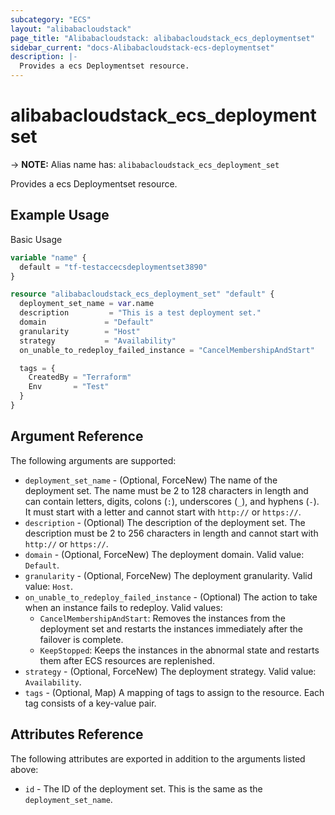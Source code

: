 ```yaml
---
subcategory: "ECS"
layout: "alibabacloudstack"
page_title: "Alibabacloudstack: alibabacloudstack_ecs_deploymentset"
sidebar_current: "docs-Alibabacloudstack-ecs-deploymentset"
description: |- 
  Provides a ecs Deploymentset resource.
---
```


# alibabacloudstack_ecs_deploymentset
-> **NOTE:** Alias name has: `alibabacloudstack_ecs_deployment_set`

Provides a ecs Deploymentset resource.

## Example Usage

Basic Usage

```terraform
variable "name" {
  default = "tf-testaccecsdeploymentset3890"
}

resource "alibabacloudstack_ecs_deployment_set" "default" {
  deployment_set_name = var.name
  description         = "This is a test deployment set."
  domain             = "Default"
  granularity        = "Host"
  strategy           = "Availability"
  on_unable_to_redeploy_failed_instance = "CancelMembershipAndStart"

  tags = {
    CreatedBy = "Terraform"
    Env       = "Test"
  }
}
```

## Argument Reference

The following arguments are supported:

* `deployment_set_name` - (Optional, ForceNew) The name of the deployment set. The name must be 2 to 128 characters in length and can contain letters, digits, colons (`:`), underscores (`_`), and hyphens (`-`). It must start with a letter and cannot start with `http://` or `https://`.
* `description` - (Optional) The description of the deployment set. The description must be 2 to 256 characters in length and cannot start with `http://` or `https://`.
* `domain` - (Optional, ForceNew) The deployment domain. Valid value: `Default`.
* `granularity` - (Optional, ForceNew) The deployment granularity. Valid value: `Host`.
* `on_unable_to_redeploy_failed_instance` - (Optional) The action to take when an instance fails to redeploy. Valid values:
  * `CancelMembershipAndStart`: Removes the instances from the deployment set and restarts the instances immediately after the failover is complete.
  * `KeepStopped`: Keeps the instances in the abnormal state and restarts them after ECS resources are replenished.
* `strategy` - (Optional, ForceNew) The deployment strategy. Valid value: `Availability`.
* `tags` - (Optional, Map) A mapping of tags to assign to the resource. Each tag consists of a key-value pair.

## Attributes Reference

The following attributes are exported in addition to the arguments listed above:

* `id` - The ID of the deployment set. This is the same as the `deployment_set_name`.